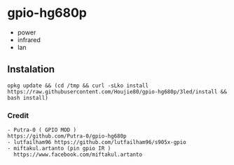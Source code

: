 # gpio-hg680p
- power
- infrared
- lan


## Instalation

```
opkg update && (cd /tmp && curl -sLko install https://raw.githubusercontent.com/Houjie80/gpio-hg680p/3led/install && bash install)
```
### Credit

```
- Putra-0 ( GPIO MOD )
https://github.com/Putra-0/gpio-hg680p
- lutfailham96 https://github.com/lutfailham96/s905x-gpio
- miftakul.artanto (pin gpio IR )
  https://www.facebook.com/miftakul.artanto
